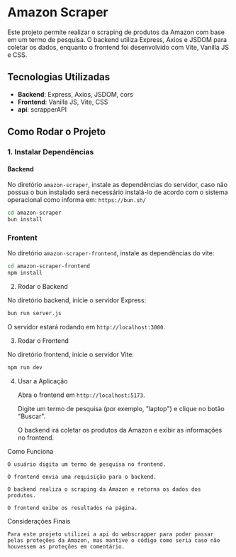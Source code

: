 # Amazon Scraper

Este projeto permite realizar o scraping de produtos da Amazon com base em um termo de pesquisa. O backend utiliza Express, Axios e JSDOM para coletar os dados, enquanto o frontend foi desenvolvido com Vite, Vanilla JS e CSS. 

## Tecnologias Utilizadas

- **Backend**: Express, Axios, JSDOM, cors
- **Frontend**: Vanilla JS, Vite, CSS
- **api**: scrapperAPI
## Como Rodar o Projeto

### 1. Instalar Dependências

#### Backend

No diretório `amazon-scraper`, instale as dependências do servidor, caso não possua o bun instalado será necessário instalá-lo de acordo com o sistema operacional como informa em: `https://bun.sh/`

```bash
cd amazon-scraper
bun install
```

### Frontent
No diretório `amazon-scraper-frontend`, instale as dependências do vite:

```bash
cd amazon-scraper-frontend
npm install
```


2. Rodar o Backend

No diretório backend, inicie o servidor Express:
```bash
bun run server.js
```
O servidor estará rodando em `http://localhost:3000`.

3. Rodar o Frontend

No diretório frontend, inicie o servidor Vite:

```bash
npm run dev
```

4. Usar a Aplicação

    Abra o frontend em `http://localhost:5173`.

    Digite um termo de pesquisa (por exemplo, "laptop") e clique no botão "Buscar".

    O backend irá coletar os produtos da Amazon e exibir as informações no frontend.

Como Funciona

    O usuário digita um termo de pesquisa no frontend.

    O frontend envia uma requisição para o backend.

    O backend realiza o scraping da Amazon e retorna os dados dos produtos.

    O frontend exibe os resultados na página.

Considerações Finais

    Para este projeto utilizei a api do webscrapper para poder passar pelas proteções da Amazon, mas mantive o código como seria caso não houvessem as proteções em comentário. 